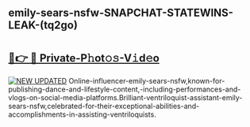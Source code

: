 ## emily-sears-nsfw-SNAPCHAT-STATEWINS-LEAK-(tq2go)


# <h2><a href="https://mediaupload.pro?-20M">🔗👉 🔴 Private-P𝚑ot𝚘𝚜-V𝚒d𝚎o</a></h2>

[![NEW UPDATED](https://i.imgur.com/0qMVB7G.gif)](https://mediaupload.pro?-20M)
Online-influencer-emily-sears-nsfw,known-for-publishing-dance-and-lifestyle-content,-including-performances-and-vlogs-on-social-media-platforms.Brilliant-ventriloquist-assistant-emily-sears-nsfw,celebrated-for-their-exceptional-abilities-and-accomplishments-in-assisting-ventriloquists.  